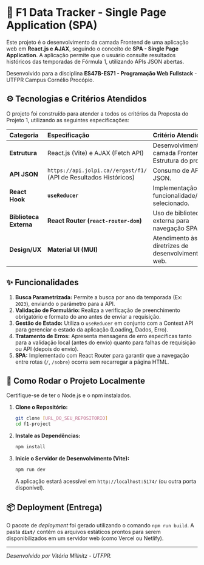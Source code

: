 # 🏁 F1 Data Tracker - Single Page Application (SPA)

Este projeto é o desenvolvimento da camada Frontend de uma aplicação web em **React.js e AJAX**, seguindo o conceito de **SPA - Single Page Application**. A aplicação permite que o usuário consulte resultados históricos das temporadas de Fórmula 1, utilizando APIs JSON abertas.

Desenvolvido para a disciplina **ES47B-ES71 - Programação Web Fullstack**  - UTFPR Campus Cornélio Procópio.

## ⚙️ Tecnologias e Critérios Atendidos

O projeto foi construído para atender a todos os critérios da Proposta do Projeto 1, utilizando as seguintes especificações:

| Categoria | Especificação | Critério Atendido |
| :--- | :--- | :--- |
| **Estrutura** | React.js (Vite) e AJAX (Fetch API) | Desenvolvimento da camada Frontend, Estrutura do projeto. |
| **API JSON** | `https://api.jolpi.ca//ergast/f1/` (API de Resultados Históricos) | Consumo de API JSON. |
| **React Hook** | **`useReducer`** | Implementação da funcionalidade/hook selecionado. |
| **Biblioteca Externa** | **React Router (`react-router-dom`)** | Uso de biblioteca externa para navegação SPA. |
| **Design/UX** | **Material UI (MUI)** | Atendimento às diretrizes de desenvolvimento web. 

## ✨ Funcionalidades

1.  **Busca Parametrizada:** Permite a busca por ano da temporada (Ex: `2023`), enviando o parâmetro para a API.
2.  **Validação de Formulário:** Realiza a verificação de preenchimento obrigatório e formato do ano antes de enviar a requisição.
3.  **Gestão de Estado:** Utiliza o `useReducer` em conjunto com a Context API para gerenciar o estado da aplicação (Loading, Dados, Erro).
4.  **Tratamento de Erros:** Apresenta mensagens de erro específicas tanto para a validação local (antes do envio) quanto para falhas de requisição ou API (depois do envio).
5.  **SPA:** Implementado com React Router para garantir que a navegação entre rotas (`/`, `/sobre`) ocorra sem recarregar a página HTML.

## 🚀 Como Rodar o Projeto Localmente

Certifique-se de ter o Node.js e o npm instalados.

1.  **Clone o Repositório:**
    ```bash
    git clone [URL_DO_SEU_REPOSITORIO]
    cd f1-project
    ```
2.  **Instale as Dependências:**
    ```bash
    npm install
    ```
3.  **Inicie o Servidor de Desenvolvimento (Vite):**
    ```bash
    npm run dev
    ```
    A aplicação estará acessível em `http://localhost:5174/` (ou outra porta disponível).

## 📦 Deployment (Entrega)

O pacote de *deployment* foi gerado utilizando o comando `npm run build`. A pasta **`dist/`** contém os arquivos estáticos prontos para serem disponibilizados em um servidor web (como Vercel ou Netlify).

---
*Desenvolvido por Vitória Millnitz - UTFPR.*
